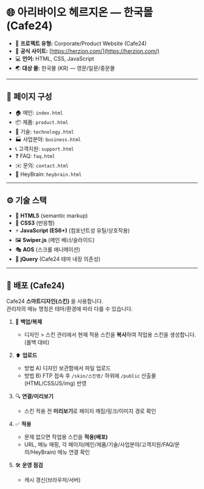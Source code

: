 # 🌐 아리바이오 헤르지온 — 한국몰 (Cafe24)

- 🏢 **프로젝트 유형:** Corporate/Product Website (Cafe24)  
- 🔗 **공식 사이트:** [https://herzion.com/](https://herzion.com/)  
- 💻 **언어:** HTML, CSS, JavaScript  
- 🌏 **대상 몰:** 한국몰 (KR) — 영문/일문/중문몰  

---

## 📄 페이지 구성
- 🏠 메인: `index.html`  
- 📦 제품: `product.html` 
- 🔬 기술: `technology.html` 
- 🏭 사업분야: `business.html`  
- 📞 고객지원: `support.html` 
- ❓ FAQ: `faq.html`  
- ✉️ 문의: `contact.html` 
- 🧠 HeyBrain: `heybrain.html`

---

## ⚙️ 기술 스택
- 📝 **HTML5** (semantic markup)  
- 🎨 **CSS3** (반응형)  
- ⚡ **JavaScript (ES6+)** (컴포넌트성 유틸/상호작용)  
- 🖼️ **Swiper.js** (메인 배너/슬라이드)  
- 🎭 **AOS** (스크롤 애니메이션)  
- 🧩 **jQuery** (Cafe24 테마 내장 의존성)  


---

## 🚀 배포 (Cafe24)

Cafe24 **스마트디자인(스킨)** 을 사용합니다.  
관리자의 메뉴 명칭은 테마/환경에 따라 다를 수 있습니다.  

1. 📂 **백업/복제**  
   - 디자인 > 스킨 관리에서 현재 적용 스킨을 **복사**하여 작업용 스킨을 생성합니다. (롤백 대비)

2. ⬆️ **업로드**  
   - 방법 A) 디자인 보관함에서 파일 업로드  
   - 방법 B) FTP 접속 후 `/skin/스킨명/` 하위에 `/public` 산출물(HTML/CSS/JS/img) 반영  

3. 🔍 **연결/미리보기**  
   - 스킨 적용 전 **미리보기**로 페이지 깨짐/링크/이미지 경로 확인  

4. ✅ **적용**  
   - 문제 없으면 작업용 스킨을 **적용(배포)**  
   - URL, 메뉴 매핑, 각 페이지(메인/제품/기술/사업분야/고객지원/FAQ/문의/HeyBrain) 메뉴 연결 확인  

5. 🛠️ **운영 점검**  
   - 캐시 갱신(브라우저/서버)  

